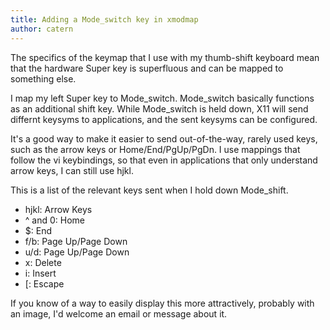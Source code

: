 ```yaml
---
title: Adding a Mode_switch key in xmodmap
author: catern
---
```


The specifics of the keymap that I use with my thumb-shift keyboard mean that the hardware Super key is superfluous and can be mapped to something else.

I map my left Super key to Mode\_switch.
Mode\_switch basically functions as an additional shift key.
While Mode\_switch is held down, X11 will send differnt keysyms to applications, and the sent keysyms can be configured.

It's a good way to make it easier to send out-of-the-way, rarely used keys, such as the arrow keys or Home/End/PgUp/PgDn.
I use mappings that follow the vi keybindings, so that even in applications that only understand arrow keys, I can still use hjkl.

This is a list of the relevant keys sent when I hold down Mode\_shift.

+ hjkl: Arrow Keys
+ ^ and 0: Home
+ $: End
+ f/b: Page Up/Page Down
+ u/d: Page Up/Page Down
+ x: Delete
+ i: Insert
+ [: Escape

If you know of a way to easily display this more attractively, probably with an image, I'd welcome an email or message about it.
